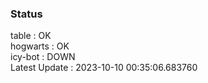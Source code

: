 ### Status


table : OK  
hogwarts : OK  
icy-bot : DOWN  
Latest Update : 2023-10-10 00:35:06.683760

